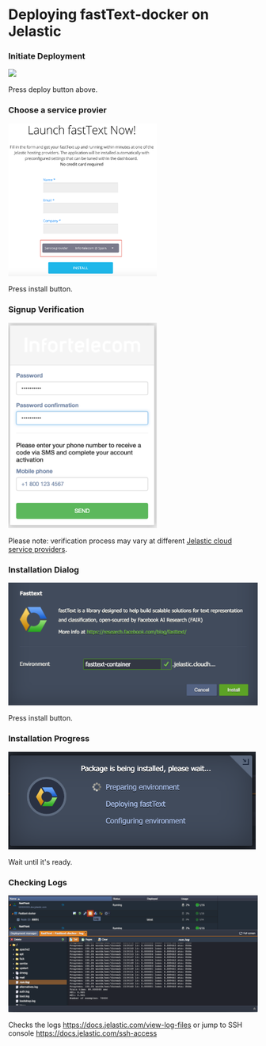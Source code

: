 # Deploying fastText-docker on Jelastic

### Initiate Deployment
<a href="https://jelastic.com/install-application/?manifest=https://github.com/xeb/fastText-docker/raw/master/deployments/jelastic/jelastic.jps"><img src="https://raw.githubusercontent.com/sych74/PokemonGo-Map-in-Cloud/master/images/deploy-to-jelastic.png" width="125" /></a>

Press deploy button above. 

### Choose a service provier
<img src="images/choose-service-provider.png" width="300px">

Press install button. 

### Signup Verification
<img src="images/signup-verification.png" width="300px">

Please note: verification process may vary at different <a href="http://jelastic.cloud">Jelastic cloud service providers</a>. 

### Installation Dialog
<img src="images/installation-dialog.png" width="650px">

Press install button.

### Installation Progress 
<img src="images/installation-progress.png" width="500px">

Wait until it's ready. 

### Checking Logs
<img src="images/checking-logs.png" width="800px">

Checks the logs https://docs.jelastic.com/view-log-files or jump to SSH console https://docs.jelastic.com/ssh-access 

